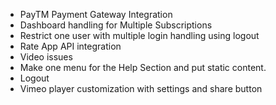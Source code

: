 - PayTM Payment Gateway Integration   
- Dashboard handling for Multiple Subscriptions 
- Restrict one user with multiple login handling using logout 
- Rate App API integration                 
- Video issues                           
- Make one menu for the Help Section and put static content.
- Logout 
- Vimeo player customization with settings and share button
